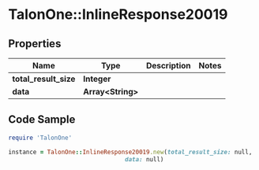 # TalonOne::InlineResponse20019

## Properties

Name | Type | Description | Notes
------------ | ------------- | ------------- | -------------
**total_result_size** | **Integer** |  | 
**data** | **Array&lt;String&gt;** |  | 

## Code Sample

```ruby
require 'TalonOne'

instance = TalonOne::InlineResponse20019.new(total_result_size: null,
                                 data: null)
```


